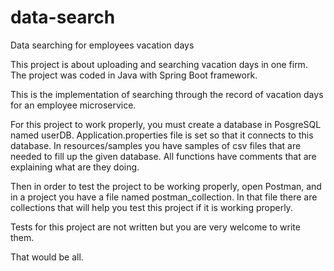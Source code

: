 # data-search
Data searching for employees vacation days

This project is about uploading and searching vacation days in one firm. The project was coded in Java with Spring Boot framework.

This is the implementation of searching through the record of vacation days for an employee microservice.

For this project to work properly, you must create a database in PosgreSQL named userDB. Application.properties file is set so that it connects to this database. In resources/samples you have samples of csv files that are needed to fill up the given database. All functions have comments that are explaining what are they doing.

Then in order to test the project to be working properly, open Postman, and in a project you have a file named postman_collection. In that file there are collections that will help you test this project if it is working properly.

Tests for this project are not written but you are very welcome to write them.

That would be all.

